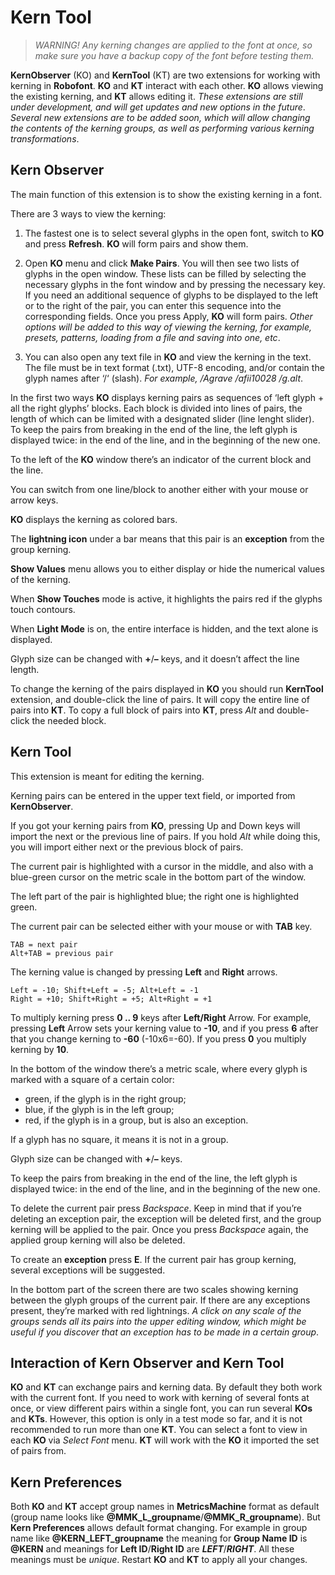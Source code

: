 # Kern Tool
> *WARNING! Any kerning changes are applied to the font at once, so make sure you have a backup copy of the font before testing them.*

**KernObserver** (KO) and **KernTool** (KT) are two extensions for working with kerning in **Robofont**. **KO** and **KT** interact with each other. **KO** allows viewing the existing kerning, and **KT** allows editing it. 
*These extensions are still under development, and will get updates and new options in the future*.
*Several new extensions are to be added soon, which will allow changing the contents of the kerning groups, as well as performing various kerning transformations*.




## Kern Observer

The main function of this extension is to show the existing kerning in a font.

There are 3 ways to view the kerning:

1. The fastest one is to select several glyphs in the open font, switch to **KO** and press **Refresh**. **KO** will form pairs and show them.

2. Open **KO** menu and click **Make Pairs**. You will then see two lists of glyphs in the open window. These lists can be filled by selecting the necessary glyphs in the font window and by pressing the necessary key. If you need an additional sequence of glyphs to be displayed to the left or to the right of the pair, you can enter this sequence into the corresponding fields. Once you press Apply, **KO** will form pairs. *Other options will be added to this way of viewing the kerning, for example, presets, patterns, loading from a file and saving into one, etc*.

3. You can also open any text file in **KO** and view the kerning in the text. The file must be in text format (.txt), UTF-8 encoding, and/or contain the glyph names after ‘/‘ (slash). *For example, /Agrave /afii10028 /g.alt*.

In the first two ways **KO** displays kerning pairs as sequences of ‘left glyph + all the right glyphs’ blocks. Each block is divided into lines of pairs, the length of which can be limited with a designated slider (line lenght slider). To keep the pairs from breaking in the end of the line, the left glyph is displayed twice: in the end of the line, and in the beginning of the new one.

To the left of the **KO** window there’s an indicator of the current block and the line.

You can switch from one line/block to another either with your mouse or arrow keys.

**KO** displays the kerning as colored bars.

The **lightning icon** under a bar means that this pair is an **exception** from the group kerning.

**Show Values** menu allows you to either display or hide the numerical values of the kerning.

When **Show Touches** mode is active, it highlights the pairs red if the glyphs touch contours.

When **Light Mode** is on, the entire interface is hidden, and the text alone is displayed.

Glyph size can be changed with **+**/**–** keys, and it doesn’t affect the line length.
 
To change the kerning of the pairs displayed in **KO** you should run **KernTool** extension, and double-click the line of pairs. It will copy the entire line of pairs into **KT**. To copy a full block of pairs into **KT**, press *Alt* and double-click the needed block.


## Kern Tool

This extension is meant for editing the kerning.

Kerning pairs can be entered in the upper text field, or imported from **KernObserver**.

If you got your kerning pairs from **KO**, pressing Up and Down keys will import the next or the previous line of pairs. If you hold *Alt* while doing this, you will import either next or the previous block of pairs.

The current pair is highlighted with a cursor in the middle, and also with a blue-green cursor on the metric scale in the bottom part of the window.

The left part of the pair is highlighted blue; the right one is highlighted green.

The current pair can be selected either with your mouse or with **TAB** key. 

```
TAB = next pair
Alt+TAB = previous pair
```

The kerning value is changed by pressing **Left** and **Right** arrows.

```
Left = -10; Shift+Left = -5; Alt+Left = -1
Right = +10; Shift+Right = +5; Alt+Right = +1
```

To multiply kerning press **0 .. 9** keys after **Left/Right** Arrow. For example, pressing **Left** Arrow sets your kerning value to **-10**, and if you press **6** after that you change kerning to **-60** (-10x6=-60). If you press **0** you multiply kerning by **10**.


In the bottom of the window there’s a metric scale, where every glyph is marked with a square of a certain color:
- green, if the glyph is in the right group;
- blue, if the glyph is in the left group;
- red, if the glyph is in a group, but is also an exception.

If a glyph has no square, it means it is not in a group.

Glyph size can be changed with **+**/**–** keys.

To keep the pairs from breaking in the end of the line, the left glyph is displayed twice: in the end of the line, and in the beginning of the new one.

To delete the current pair press *Backspace*. Keep in mind that if you’re deleting an exception pair, the exception will be deleted first, and the group kerning will be applied to the pair. Once you press *Backspace* again, the applied group kerning will also be deleted.

To create an **exception** press **E**. If the current pair has group kerning, several exceptions will be suggested.

In the bottom part of the screen there are two scales showing kerning between the glyph groups of the current pair. If there are any exceptions present, they’re marked with red lightnings. *A click on any scale of the groups sends all its pairs into the upper editing window, which might be useful if you discover that an exception has to be made in a certain group*.

## Interaction of Kern Observer and Kern Tool

**KO** and **KT** can exchange pairs and kerning data. By default they both work with the current font. If you need to work with kerning of several fonts at once, or view different pairs within a single font, you can run several **KOs** and **KTs**. However, this option is only in a test mode so far, and it is not recommended to run more than one **KT**. You can select a font to view in each **KO** via *Select Font* menu. **KT** will work with the **KO** it imported the set of pairs from.

## Kern Preferences
Both **KO** and **KT** accept group names in **MetricsMachine** format as default (group name looks like **@MMK_L_groupname**/**@MMK_R_groupname**). But **Kern Preferences** allows default format changing. For example in group name like **@KERN_LEFT_groupname** the meaning for **Group Name ID** is **@KERN** and meanings for **Left ID**/**Right ID** are **_LEFT_**/**_RIGHT_**. 
All these meanings must be *unique*. Restart **KO** and **KT** to apply all your changes.





